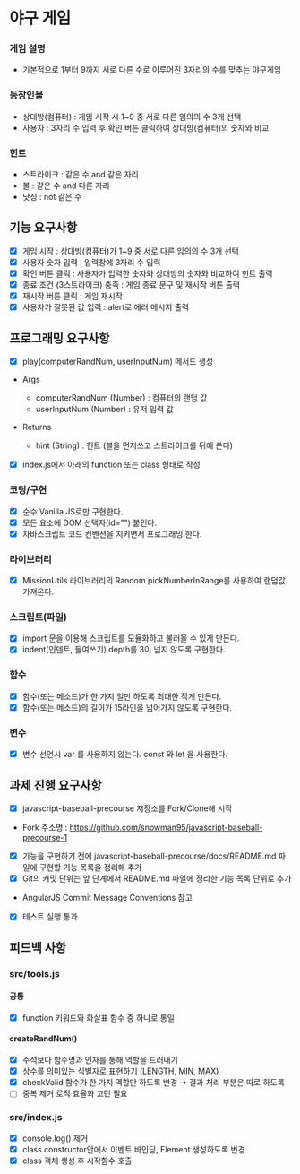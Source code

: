 # 야구 게임

### 게임 설명

- 기본적으로 1부터 9까지 서로 다른 수로 이루어진 3자리의 수를 맞추는 야구게임

### 등장인물

- 상대방(컴퓨터) : 게임 시작 시 1~9 중 서로 다른 임의의 수 3개 선택
- 사용자 : 3자리 수 입력 후 확인 버튼 클릭하여 상대방(컴퓨터)의 숫자와 비교

### 힌트

- 스트라이크 : 같은 수 and 같은 자리
- 볼 : 같은 수 and 다른 자리
- 낫싱 : not 같은 수

## 기능 요구사항

- [x] 게임 시작 : 상대방(컴퓨터)가 1~9 중 서로 다른 임의의 수 3개 선택
- [x] 사용자 숫자 입력 : 입력창에 3자리 수 입력
- [x] 확인 버튼 클릭 : 사용자가 입력한 숫자와 상대방의 숫자와 비교하여 힌트 출력
- [x] 종료 조건 (3스트라이크) 충족 : 게임 종료 문구 및 재시작 버튼 출력
- [x] 재시작 버튼 클릭 : 게임 재시작
- [x] 사용자가 잘못된 값 입력 : alert로 에러 메시지 출력

## 프로그래밍 요구사항

- [x] play(computerRandNum, userInputNum) 메서드 생성
- Args
  - computerRandNum (Number) : 컴퓨터의 랜덤 값
  - userInputNum (Number) : 유저 입력 값
- Returns

  - hint (String) : 힌트 (볼을 먼저쓰고 스트라이크를 뒤에 쓴다)

- [x] index.js에서 아래의 function 또는 class 형태로 작성

### 코딩/구현

- [x] 순수 Vanilla JS로만 구현한다.
- [x] 모든 요소에 DOM 선택자(id="") 붙인다.
- [x] 자바스크립트 코드 컨벤션을 지키면서 프로그래밍 한다.

### 라이브러리

- [x] MissionUtils 라이브러리의 Random.pickNumberInRange를 사용하여 랜덤값 가져온다.

### 스크립트(파일)

- [x] import 문을 이용해 스크립트를 모듈화하고 불러올 수 있게 만든다.
- [x] indent(인덴트, 들여쓰기) depth를 3이 넘지 않도록 구현한다.

### 함수

- [x] 함수(또는 메소드)가 한 가지 일만 하도록 최대한 작게 만든다.
- [x] 함수(또는 메소드)의 길이가 15라인을 넘어가지 않도록 구현한다.

### 변수

- [x] 변수 선언시 var 를 사용하지 않는다. const 와 let 을 사용한다.

## 과제 진행 요구사항

- [x] javascript-baseball-precourse 저장소를 Fork/Clone해 시작
- Fork 주소명 : https://github.com/snowman95/javascript-baseball-precourse-1
- [x] 기능을 구현하기 전에 javascript-baseball-precourse/docs/README.md 파일에 구현할 기능 목록을 정리해 추가
- [x] Git의 커밋 단위는 앞 단계에서 README.md 파일에 정리한 기능 목록 단위로 추가
- AngularJS Commit Message Conventions 참고
- [x] 테스트 실행 통과

## 피드백 사항

### src/tools.js

#### 공통

- [x] function 키워드와 화살표 함수 중 하나로 통일

#### createRandNum()

- [x] 주석보다 함수명과 인자를 통해 역할을 드러내기
- [x] 상수를 의미있는 식별자로 표현하기 (LENGTH, MIN, MAX)
- [x] checkValid 함수가 한 가지 역할만 하도록 변경 → 결과 처리 부분은 따로 하도록
- [ ] 중복 제거 로직 효율화 고민 필요

### src/index.js

- [x] console.log() 제거
- [x] class constructor안에서 이벤트 바인딩, Element 생성하도록 변경
- [x] class 객체 생성 후 시작함수 호출
